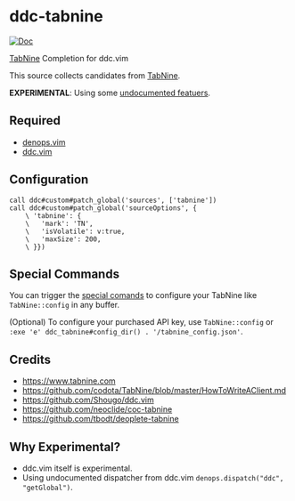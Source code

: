 # ddc-tabnine

[![Doc](https://img.shields.io/badge/doc-%3Ah%20ddc--tabnine-orange.svg?style=flat-square)](doc/ddc-tabnine.txt)

[TabNine](https://www.tabnine.com) Completion for ddc.vim

This source collects candidates from [TabNine](https://www.tabnine.com).

**EXPERIMENTAL**: Using some [undocumented featuers](##Why-Experimental).

## Required

- [denops.vim](https://github.com/vim-denops/denops.vim)
- [ddc.vim](https://github.com/Shougo/ddc.vim)

## Configuration

```vim
call ddc#custom#patch_global('sources', ['tabnine'])
call ddc#custom#patch_global('sourceOptions', {
    \ 'tabnine': {
    \   'mark': 'TN',
    \   'isVolatile': v:true,
    \   'maxSize': 200,
    \ }})
```

## Special Commands

You can trigger the
[special comands](https://www.tabnine.com/faq#special_commands) to configure
your TabNine like `TabNine::config` in any buffer.

(Optional) To configure your purchased API key, use `TabNine::config` or
`:exe 'e' ddc_tabnine#config_dir() . '/tabnine_config.json'`.

## Credits

- https://www.tabnine.com
- https://github.com/codota/TabNine/blob/master/HowToWriteAClient.md
- https://github.com/Shougo/ddc.vim
- https://github.com/neoclide/coc-tabnine
- https://github.com/tbodt/deoplete-tabnine

## Why Experimental?

- ddc.vim itself is experimental.
- Using undocumented dispatcher from ddc.vim
  `denops.dispatch("ddc", "getGlobal")`.

